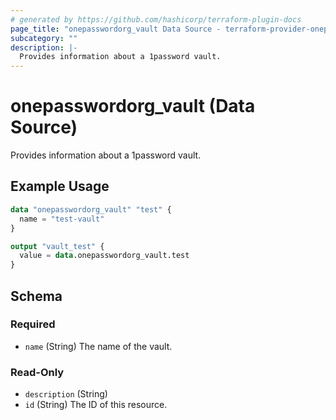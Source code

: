 ```yaml
---
# generated by https://github.com/hashicorp/terraform-plugin-docs
page_title: "onepasswordorg_vault Data Source - terraform-provider-onepasswordorg"
subcategory: ""
description: |-
  Provides information about a 1password vault.
---
```


# onepasswordorg_vault (Data Source)

Provides information about a 1password vault.

## Example Usage

```terraform
data "onepasswordorg_vault" "test" {
  name = "test-vault"
}

output "vault_test" {
  value = data.onepasswordorg_vault.test
}
```

<!-- schema generated by tfplugindocs -->
## Schema

### Required

- `name` (String) The name of the vault.

### Read-Only

- `description` (String)
- `id` (String) The ID of this resource.


